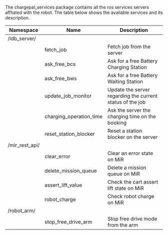 The chargepal_services package contains all the ros services servers affliated with the robot. The table below shows the available services and its description.

|Namespace| Name | Description|
|--------| ------ | ----------------- |
|/ldb_server/|  |  |
||fetch_job|Fetch job from the server|
||ask_free_bcs|Ask for a free Battery Charging Station|
||ask_free_bws|Ask for a free Battery Waiting Station|
||update_job_monitor|Update the server regarding the current status of the job|
||charging_operation_time|Ask the server the charging time on the booking|
||reset_station_blocker|Reset a station blocker on the server|
|/mir_rest_api/|||
|| clear_error |Clear an error state on MiR|
||delete_mission_queue|Delete a mission queue on MiR|
|| assert_lift_value |Check the cart assert lift state on MiR|
||robot_charge|Check robot charge on MiR|
|/robot_arm/|||
|| stop_free_drive_arm |Stop free drive mode from the arm|